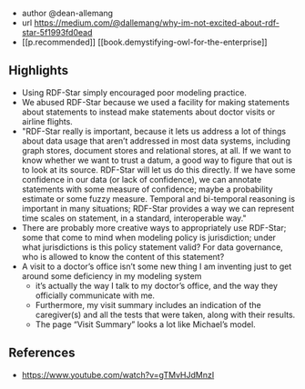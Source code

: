 
- author @dean-allemang
- url https://medium.com/@dallemang/why-im-not-excited-about-rdf-star-5f1993fd0ead
- [[p.recommended]] [[book.demystifying-owl-for-the-enterprise]]

## Highlights

- Using RDF-Star simply encouraged poor modeling practice.
- We abused RDF-Star because we used a facility for making statements about statements to instead make statements about doctor visits or airline flights.
- "RDF-Star really is important, because it lets us address a lot of things about data usage that aren’t addressed in most data systems, including graph stores, document stores and relational stores, at all. If we want to know whether we want to trust a datum, a good way to figure that out is to look at its source. RDF-Star will let us do this directly. If we have some confidence in our data (or lack of confidence), we can annotate statements with some measure of confidence; maybe a probability estimate or some fuzzy measure. Temporal and bi-temporal reasoning is important in many situations; RDF-Star provides a way we can represent time scales on statement, in a standard, interoperable way."
- There are probably more creative ways to appropriately use RDF-Star; some that come to mind when modeling policy is jurisdiction; under what jurisdictions is this policy statement valid? For data governance, who is allowed to know the content of this statement?
- A visit to a doctor’s office isn’t some new thing I am inventing just to get around some deficiency in my modeling system
  - it’s actually the way I talk to my doctor’s office, and the way they officially communicate with me. 
  - Furthermore, my visit summary includes an indication of the caregiver(s) and all the tests that were taken, along with their results. 
  - The page “Visit Summary” looks a lot like Michael’s model.

## References

- https://www.youtube.com/watch?v=gTMvHJdMnzI